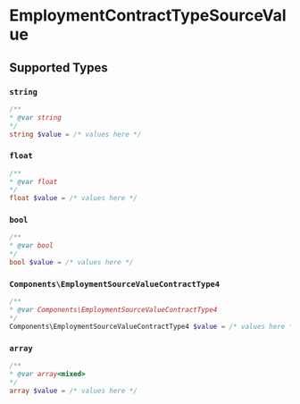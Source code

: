 # EmploymentContractTypeSourceValue


## Supported Types

### `string`

```php
/**
* @var string
*/
string $value = /* values here */
```

### `float`

```php
/**
* @var float
*/
float $value = /* values here */
```

### `bool`

```php
/**
* @var bool
*/
bool $value = /* values here */
```

### `Components\EmploymentSourceValueContractType4`

```php
/**
* @var Components\EmploymentSourceValueContractType4
*/
Components\EmploymentSourceValueContractType4 $value = /* values here */
```

### `array`

```php
/**
* @var array<mixed>
*/
array $value = /* values here */
```

